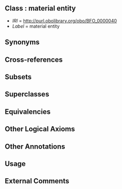 
## Class : material entity

 * *IRI* = http://purl.obolibrary.org/obo/BFO_0000040
 * *Label* = material entity

## Synonyms


## Cross-references


## Subsets


## Superclasses


## Equivalencies


## Other Logical Axioms


## Other Annotations


## Usage


## External Comments

